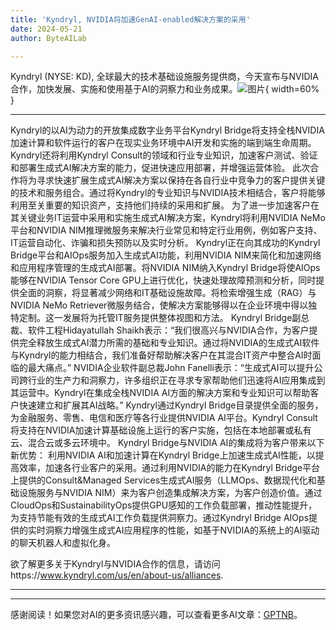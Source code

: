 ```yaml
---
title: 'Kyndryl, NVIDIA将加速GenAI-enabled解决方案的采用'
date: 2024-05-21
author: ByteAILab

---
```


Kyndryl (NYSE: KD), 全球最大的技术基础设施服务提供商，今天宣布与NVIDIA合作，加快发展、实施和使用基于AI的洞察力和业务成果。![图片](https://ai-techpark.com/wp-content/uploads/2024/05/Kyndryl-N-960x540.jpg){ width=60% }

---

Kyndryl的以AI为动力的开放集成数字业务平台Kyndryl Bridge将支持全栈NVIDIA加速计算和软件运行的客户在现实业务环境中AI开发和实施的端到端生命周期。Kyndryl还将利用Kyndryl Consult的领域和行业专业知识，加速客户测试、验证和部署生成式AI解决方案的能力，促进快速应用部署，并增强运营体验。
此次合作将为寻求快速扩展生成式AI解决方案以保持在各自行业中竞争力的客户提供关键的技术和服务组合。通过将Kyndryl的专业知识与NVIDIA技术相结合，客户将能够利用至关重要的知识资产，支持他们持续的采用和扩展。
为了进一步加速客户在其关键业务IT运营中采用和实施生成式AI解决方案，Kyndryl将利用NVIDIA NeMo平台和NVIDIA NIM推理微服务来解决行业常见和特定行业用例，例如客户支持、IT运营自动化、诈骗和损失预防以及实时分析。
Kyndryl正在向其成功的Kyndryl Bridge平台和AIOps服务加入生成式AI功能，利用NVIDIA NIM来简化和加速网络和应用程序管理的生成式AI部署。将NVIDIA NIM纳入Kyndryl Bridge将使AIOps能够在NVIDIA Tensor Core GPU上进行优化，快速处理故障预测和分析，同时提供全面的洞察，将显著减少网络和IT基础设施故障。将检索增强生成（RAG）与NVIDIA NeMo Retriever微服务结合，使解决方案能够得以在企业环境中得以独特定制。这一发展将为托管IT服务提供整体视图和方法。
Kyndryl Bridge副总裁、软件工程Hidayatullah Shaikh表示：“我们很高兴与NVIDIA合作，为客户提供完全释放生成式AI潜力所需的基础和专业知识。通过将NVIDIA的生成式AI软件与Kyndryl的能力相结合，我们准备好帮助解决客户在其混合IT资产中整合AI时面临的最大痛点。”
NVIDIA企业软件副总裁John Fanelli表示：“生成式AI可以提升公司跨行业的生产力和洞察力，许多组织正在寻求专家帮助他们迅速将AI应用集成到其运营中。Kyndryl在集成全栈NVIDIA AI方面的解决方案和专业知识可以帮助客户快速建立和扩展其AI战略。”
Kyndryl通过Kyndryl Bridge目录提供全面的服务，为金融服务、零售、电信和医疗等各行业提供NVIDIA AI平台。Kyndryl Consult将支持在NVIDIA加速计算基础设施上运行的客户实施，包括在本地部署或私有云、混合云或多云环境中。
Kyndryl Bridge与NVIDIA AI的集成将为客户带来以下新优势：
利用NVIDIA AI和加速计算在Kyndryl Bridge上加速生成式AI性能，以提高效率，加速各行业客户的采用。通过利用NVIDIA的能力在Kyndryl Bridge平台上提供的Consult&Managed Services生成式AI服务（LLMOps、数据现代化和基础设施服务与NVIDIA NIM）来为客户创造集成解决方案，为客户创造价值。通过CloudOps和SustainabilityOps提供GPU感知的工作负载部署，推动性能提升，为支持节能有效的生成式AI工作负载提供洞察力。通过Kyndryl Bridge AIOps提供的实时洞察力增强生成式AI应用程序的性能，如基于NVIDIA的系统上的AI驱动的聊天机器人和虚拟化身。

欲了解更多关于Kyndryl与NVIDIA合作的信息，请访问https://www.kyndryl.com/us/en/about-us/alliances.

---
---
感谢阅读！如果您对AI的更多资讯感兴趣，可以查看更多AI文章：[GPTNB](https://gptnb.com)。